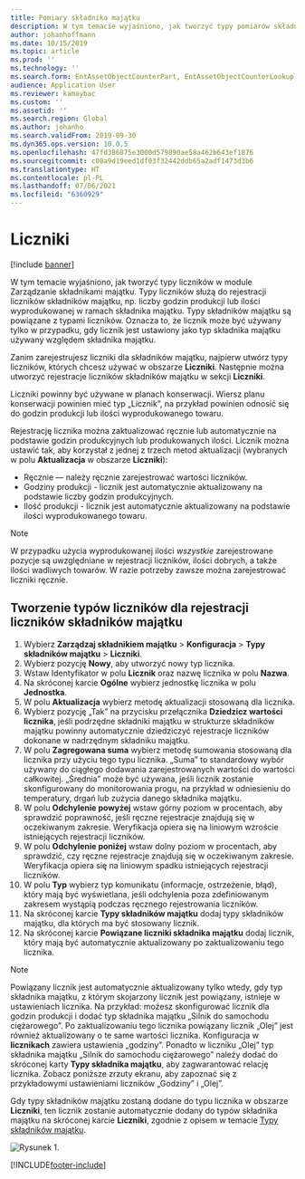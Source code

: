 ```yaml
---
title: Pomiary składnika majątku
description: W tym temacie wyjaśniono, jak tworzyć typy pomiarów składników majątku w Zarządzaniu składnikami majątku.
author: johanhoffmann
ms.date: 10/15/2019
ms.topic: article
ms.prod: ''
ms.technology: ''
ms.search.form: EntAssetObjectCounterPart, EntAssetObjectCounterLookup, EntAssetCounterType, EntAssetObjectCounterTotals
audience: Application User
ms.reviewer: kamaybac
ms.custom: ''
ms.assetid: ''
ms.search.region: Global
ms.author: johanho
ms.search.validFrom: 2019-09-30
ms.dyn365.ops.version: 10.0.5
ms.openlocfilehash: 47fd386875e3000d579890ae58a462b643ef1876
ms.sourcegitcommit: c08a9d19eed1df03f32442ddb65a2adf1473d3b6
ms.translationtype: HT
ms.contentlocale: pl-PL
ms.lasthandoff: 07/06/2021
ms.locfileid: "6360929"
---
```

# <a name="counters"></a>Liczniki

[!include [banner](../../includes/banner.md)]

W tym temacie wyjaśniono, jak tworzyć typy liczników w module Zarządzanie składnikami majątku. Typy liczników służą do rejestracji liczników składników majątku, np. liczby godzin produkcji lub ilości wyprodukowanej w ramach składnika majątku. Typy składników majątku są powiązane z typami liczników. Oznacza to, że licznik może być używany tylko w przypadku, gdy licznik jest ustawiony jako typ składnika majątku używany względem składnika majątku.

Zanim zarejestrujesz liczniki dla składników majątku, najpierw utwórz typy liczników, których chcesz używać w obszarze **Liczniki**. Następnie można utworzyć rejestracje liczników składników majątku w sekcji **Liczniki**. 

Liczniki powinny być używane w planach konserwacji. Wiersz planu konserwacji powinien mieć typ „Licznik”, na przykład powinien odnosić się do godzin produkcji lub ilości wyprodukowanego towaru. 

Rejestrację licznika można zaktualizować ręcznie lub automatycznie na podstawie godzin produkcyjnych lub produkowanych ilości. Licznik można ustawić tak, aby korzystał z jednej z trzech metod aktualizacji (wybranych w polu **Aktualizacja** w obszarze **Liczniki**):
  
- Ręcznie — należy ręcznie zarejestrować wartości liczników.  
- Godziny produkcji - licznik jest automatycznie aktualizowany na podstawie liczby godzin produkcyjnych.  
- Ilość produkcji - licznik jest automatycznie aktualizowany na podstawie ilości wyprodukowanego towaru.  

>[!NOTE]
>W przypadku użycia wyprodukowanej ilości *wszystkie* zarejestrowane pozycje są uwzględniane w rejestracji liczników, ilości dobrych, a także ilości wadliwych towarów. W razie potrzeby zawsze można zarejestrować liczniki ręcznie.

## <a name="create-counter-types-for-asset-counter-registrations"></a>Tworzenie typów liczników dla rejestracji liczników składników majątku

1. Wybierz **Zarządzaj składnikiem majątku** > **Konfiguracja** > **Typy składników majątku** > **Liczniki**.
2. Wybierz pozycję **Nowy**, aby utworzyć nowy typ licznika.
3. Wstaw Identyfikator w polu **Licznik** oraz nazwę licznika w polu **Nazwa**.
4. Na skróconej karcie **Ogólne** wybierz jednostkę licznika w polu **Jednostka**.
5. W polu **Aktualizacja** wybierz metodę aktualizacji stosowaną dla licznika.
6. Wybierz pozycję „Tak” na przycisku przełącznika **Dziedzicz wartości licznika**, jeśli podrzędne składniki majątku w strukturze składników majątku powinny automatycznie dziedziczyć rejestracje liczników dokonane w nadrzędnym składniku majątku.
7. W polu **Zagregowana suma** wybierz metodę sumowania stosowaną dla licznika przy użyciu tego typu licznika. „Suma” to standardowy wybór używany do ciągłego dodawania zarejestrowanych wartości do wartości całkowitej. „Średnia” może być używana, jeśli licznik zostanie skonfigurowany do monitorowania progu, na przykład w odniesieniu do temperatury, drgań lub zużycia danego składnika majątku. 
8. W polu **Odchylenie powyżej** wstaw górny poziom w procentach, aby sprawdzić poprawność, jeśli ręczne rejestracje znajdują się w oczekiwanym zakresie. Weryfikacja opiera się na liniowym wzroście istniejących rejestracji liczników.
9. W polu **Odchylenie poniżej** wstaw dolny poziom w procentach, aby sprawdzić, czy ręczne rejestracje znajdują się w oczekiwanym zakresie. Weryfikacja opiera się na liniowym spadku istniejących rejestracji liczników.
10. W polu **Typ** wybierz typ komunikatu (informacje, ostrzeżenie, błąd), który mają być wyświetlana, jeśli odchylenia poza zdefiniowanym zakresem wystąpią podczas ręcznego rejestrowania liczników.
11. Na skróconej karcie **Typy składników majątku** dodaj typy składników majątku, dla których ma być stosowany licznik.
12. Na skróconej karcie **Powiązane liczniki składnika majątku** dodaj licznik, który mają być automatycznie aktualizowany po zaktualizowaniu tego licznika.


>[!NOTE]
>Powiązany licznik jest automatycznie aktualizowany tylko wtedy, gdy typ składnika majątku, z którym skojarzony licznik jest powiązany, istnieje w ustawieniach licznika. Na przykład: możesz skonfigurować licznik dla godzin produkcji i dodać typ składnika majątku „Silnik do samochodu ciężarowego”. Po zaktualizowaniu tego licznika powiązany licznik „Olej” jest również aktualizowany o te same wartości licznika. Konfiguracja w **licznikach** zawiera ustawienia „godziny”. Ponadto w liczniku „Olej” typ składnika majątku „Silnik do samochodu ciężarowego” należy dodać do skróconej karty **Typy składnika majątku**, aby zagwarantować relację licznika. Zobacz poniższe zrzuty ekranu, aby zapoznać się z przykładowymi ustawieniami liczników „Godziny” i „Olej”.

Gdy typy składników majątku zostaną dodane do typu licznika w obszarze **Liczniki**, ten licznik zostanie automatycznie dodany do typów składnika majątku na skróconej karcie **Liczniki**, zgodnie z opisem w temacie [Typy składników majątku](../setup-for-objects/object-types.md).

![Rysunek 1.](media/071-setup-for-objects.png)



[!INCLUDE[footer-include](../../../includes/footer-banner.md)]